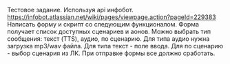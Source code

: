 Тестовое задание.
Используя api инфобот. 
https://infobot.atlassian.net/wiki/pages/viewpage.action?pageId=229383
Написать форму и скрипт со следующим функционалом.
Форма получает список доступных сценариев и аонов.
Можно выбрать тип сообщения: текст (TTS), аудио, по сценарию.
Для типа аудио нужна загрузка mp3/wav файла.
Для типа текст - поле ввода.
Для по сценарию - выбор сценария из ЛК.
При отправке формы все должно сработать.